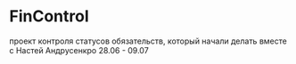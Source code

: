 # FinControl
проект контроля статусов обязательств, который начали делать вместе с Настей Андрусенкро 28.06 - 09.07
